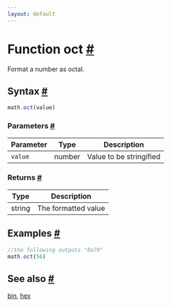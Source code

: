 ```yaml
---
layout: default
---
```


<!-- Note: This file is automatically generated from source code comments. Changes made in this file will be overridden. -->

<h1 id="function-oct">Function oct <a href="#function-oct" title="Permalink">#</a></h1>

Format a number as octal.


<h2 id="syntax">Syntax <a href="#syntax" title="Permalink">#</a></h2>

```js
math.oct(value)
```

<h3 id="parameters">Parameters <a href="#parameters" title="Permalink">#</a></h3>

Parameter | Type | Description
--------- | ---- | -----------
`value` | number | Value to be stringified

<h3 id="returns">Returns <a href="#returns" title="Permalink">#</a></h3>

Type | Description
---- | -----------
string | The formatted value


<h2 id="examples">Examples <a href="#examples" title="Permalink">#</a></h2>

```js
//the following outputs "0o70"
math.oct(56)
```


<h2 id="see-also">See also <a href="#see-also" title="Permalink">#</a></h2>

[bin](bin.html),
[hex](hex.html)
